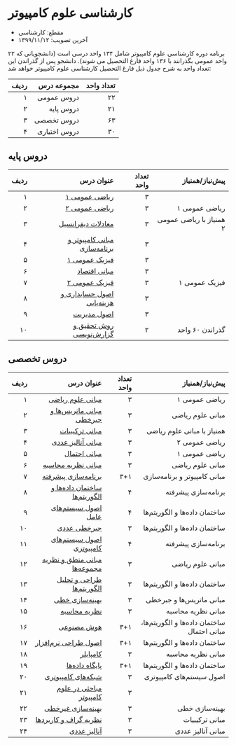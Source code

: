 # کارشناسی علوم کامپیوتر

+ مقطع: کارشناسی
+ آخرین تصویب: ۱۳۹۹/۱۱/۱۲

برنامه دوره کارشناسی علوم کامپیوتر شامل ۱۳۴ واحد درسی است (دانشجویانی که ۲۲ واحد عمومی بگذرانند با ۱۳۶ واحد فارغ التحصیل می شوند). دانشجو پس از گذراندن این تعداد واحد به شرح جدول ذیل فارغ التحصیل کارشناسی علوم کامپیوتر خواهد شد:

|ردیف|مجموعه درس|تعداد واحد|
|---:|---:|---:|
|۱|دروس عمومی|۲۲|
|۲|دروس پایه|۲۱|
|۳|دروس تخصصی|۶۳|
|۴|دروس اختیاری|۳۰|

## دروس پایه

|ردیف|عنوان درس|تعداد واحد|پیش‌نیاز/همنیاز|
|---:|---:|---:|---:|
|۱|[ریاضی عمومی ۱](/course/calculus1)|۳||
|۲|[ریاضی عمومی ۲](/course/calculus2)|۳|ریاضی عمومی ۱|
|۳|[معادلات دیفرانسیل](/course/differential-equations.d)|۳|همنیاز با ریاضی عمومی ۲|
|۴|[مبانی کامپیوتر و برنامه‌سازی](/course/intro-computer-programming.md)|۳||
|۵|[فیزیک عمومی ۱](/course/physics1.md)|۳||
|۶|[مبانی اقتصاد](/course/basics-of-economies.md)|۳||
|۷|[فیزیک عمومی ۲](/course/physics2.md)|۳|فیزیک عمومی ۱|
|۸|[اصول حسابداری و هزینه‌یابی](accounting-principles.md)|۳||
|۹|[اصول مدیریت](/course/principles-of-management.md)|۳||
|۱۰|[روش تحقیق و گزارش‌نویسی](/course/research-method.md)|۲|گذراندن ۶۰ واحد|

## دروس تخصصی

|ردیف|عنوان درس|تعداد واحد|پیش‌نیاز/همنیاز|
|---:|---:|---:|---:|
|۱|[مبانی علوم ریاضی](google.com)|۳|ریاضی عمومی ۱|
|۲|[مبانی ماتریس‌ها و جبرخطی](google.com)|۳|مبانی علوم ریاضی|
|۳|[مبانی ترکیبیات](google.com)|۳|همنیاز با مبانی علوم ریاضی|
|۴|[مبانی آنالیز عددی](google.com)|۳|ریاضی عمومی ۲|
|۵|[مبانی احتمال](google.com)|۳|ریاضی عمومی ۱|
|۶|[مبانی نظریه محاسبه](google.com)|۳|مبانی علوم ریاضی|
|۷|[برنامه‌سازی پیشرفته](google.com)|۳+۱|مبانی کامپیوتر و برنامه‌سازی|
|۸|[ساختمان داده‌ها و الگوریتم‌ها](google.com)|۴|برنامه‌سازی پیشرفته|
|۹|[اصول سیستم‌های عامل](google.com)|۴|ساختمان داده‌ها و الگوریتم‌ها|
|۱۰|[جبرخطی عددی](google.com)|۳|ساختمان داده‌ها و الگوریتم‌ها|
|۱۱|[اصول سیستم‌های کامپیوتری](google.com)|۴|برنامه‌سازی پیشرفته|
|۱۲|[مبانی منطق و نظریه مجموعه‌ها](google.com)|۳|مبانی علوم ریاضی|
|۱۳|[طراحی و تحلیل الگوریتم‌ها](google.com)|۳|ساختمان داده‌ها و الگوریتم‌ها|
|۱۴|[بهینه‌سازی خطی](google.com)|۳|مبانی ماتریس‌ها و جبرخطی|
|۱۵|[نظریه محاسبه](google.com)|۳|مبانی نظریه محاسبه|
|۱۶|[هوش مصنوعی](google.com)|۳+۱|ساختمان داده‌ها و الگوریتم‌ها، مبانی احتمال|
|۱۷|[اصول طراحی نرم‌افزار](google.com)|۳+۱|ساختمان داده‌ها و الگوریتم‌ها|
|۱۸|[کامپایلر](google.com)|۳|مبانی نظریه محاسبه|
|۱۹|[پایگاه داده‌ها](google.com)|۳+۱|ساختمان داده‌ها و الگوریتم‌ها|
|۲۰|[شبکه‌های کامپیوتری](google.com)|۳|اصول سیستم‌های کامپیوتری|
|۲۱|[مباحثی در علوم کامپیوتر](google.com)|۳||
|۲۲|[بهینه‌سازی غیرخطی](google.com)|۳|بهینه‌سازی خطی|
|۲۳|[نظریه گراف و کاربردها](google.com)|۳|مبانی ترکیبیات|
|۲۴|[آنالیز عددی](google.com)|۳|مبانی آنالیز عددی|
